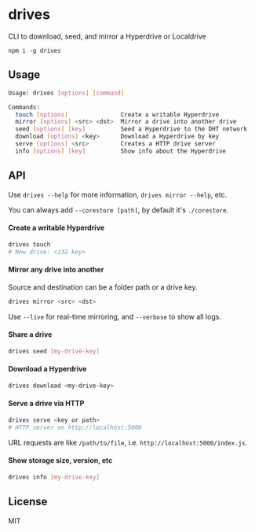 # drives

CLI to download, seed, and mirror a Hyperdrive or Localdrive

```
npm i -g drives
```

## Usage
```bash
Usage: drives [options] [command]

Commands:
  touch [options]               Create a writable Hyperdrive
  mirror [options] <src> <dst>  Mirror a drive into another drive
  seed [options] [key]          Seed a Hyperdrive to the DHT network
  download [options] <key>      Download a Hyperdrive by key
  serve [options] <src>         Creates a HTTP drive server
  info [options] [key]          Show info about the Hyperdrive
```

## API
Use `drives --help` for more information, `drives mirror --help`, etc.

You can always add `--corestore [path]`, by default it's `./corestore`.

#### Create a writable Hyperdrive
```bash
drives touch
# New drive: <z32 key>
```

#### Mirror any drive into another
Source and destination can be a folder path or a drive key.

```bash
drives mirror <src> <dst>
```

Use `--live` for real-time mirroring, and `--verbose` to show all logs.

#### Share a drive
```bash
drives seed [my-drive-key]
```

#### Download a Hyperdrive
```bash
drives download <my-drive-key>
```

#### Serve a drive via HTTP
```bash
drives serve <key or path>
# HTTP server on http://localhost:5000
```

URL requests are like `/path/to/file`, i.e. `http://localhost:5000/index.js`.

#### Show storage size, version, etc
```bash
drives info [my-drive-key]
```

## License
MIT
